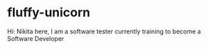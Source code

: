# fluffy-unicorn
Hi:
Nikita here, I am a software tester currently training to become a Software Developer
